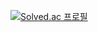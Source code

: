 [![Solved.ac
프로필](http://mazassumnida.wtf/api/v2/generate_badge?boj=sungkukpark)](https://solved.ac/sungkukpark)